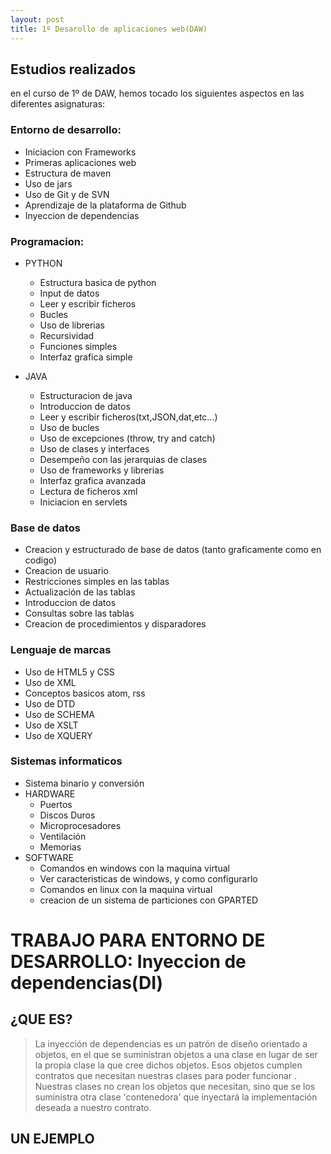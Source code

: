 ```yaml
---
layout: post
title: 1º Desarollo de aplicaciones web(DAW)
---
```


## Estudios realizados

en el curso de 1º de DAW, hemos tocado los siguientes aspectos en las diferentes asignaturas:

### Entorno de desarrollo:

+ Iniciacion con Frameworks
+ Primeras aplicaciones web
+ Estructura de maven
+ Uso de jars
+ Uso de Git y de SVN
+ Aprendizaje de la plataforma de Github
+ Inyeccion de dependencias

### Programacion:

+ PYTHON
  - Estructura basica de python
  - Input de datos
  - Leer y escribir ficheros
  - Bucles
  - Uso de librerias
  - Recursividad
  - Funciones simples
  - Interfaz grafica simple
  
+ JAVA
  - Estructuracion de java
  - Introduccion de datos
  - Leer y escribir ficheros(txt,JSON,dat,etc...)
  - Uso de bucles
  - Uso de excepciones (throw, try and catch)
  - Uso de clases y interfaces
  - Desempeño con las jerarquias de clases
  - Uso de frameworks y librerias
  - Interfaz grafica avanzada
  - Lectura de ficheros xml
  - Iniciacion en servlets
  
### Base de datos

+ Creacion y estructurado de base de datos (tanto graficamente como en codigo)
+ Creacion de usuario
+ Restricciones simples en las tablas
+ Actualización de las tablas
+ Introduccion de datos
+ Consultas sobre las tablas
+ Creacion de procedimientos y disparadores

### Lenguaje de marcas

+ Uso de HTML5 y CSS
+ Uso de XML
+ Conceptos basicos atom, rss
+ Uso de DTD
+ Uso de SCHEMA
+ Uso de XSLT
+ Uso de XQUERY

### Sistemas informaticos

+ Sistema binario y conversión
+ HARDWARE
  - Puertos
  - Discos Duros
  - Microprocesadores
  - Ventilación
  - Memorias
+ SOFTWARE
  - Comandos en windows con la maquina virtual
  - Ver caracteristicas de windows, y como configurarlo
  - Comandos en linux con la maquina virtual
  - creacion de un sistema de particiones con GPARTED


# TRABAJO PARA ENTORNO DE DESARROLLO: Inyeccion de dependencias(DI)

## ¿QUE ES?

> La inyección de dependencias es un patrón de diseño orientado a objetos, en el que se suministran objetos a una clase en lugar de ser la propia clase la que cree dichos objetos. Esos objetos cumplen contratos que necesitan nuestras clases para poder funcionar . Nuestras clases no crean los objetos que necesitan, sino que se los suministra otra clase 'contenedora' que inyectará la implementación deseada a nuestro contrato.


## UN EJEMPLO
